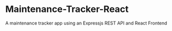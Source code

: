 # Maintenance-Tracker-React
A maintenance tracker app using an Expressjs REST API and React Frontend

